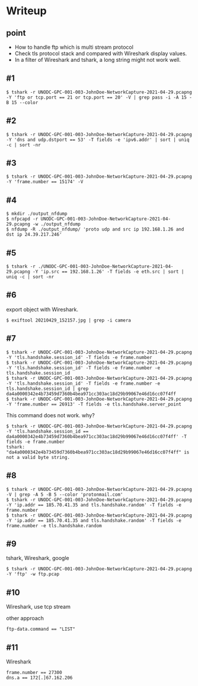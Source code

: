 # Writeup
## point
- How to handle ftp which is multi stream protocol
- Check tls protocol stack and compared with Wireshark display values.
- In a filter of Wireshark and tshark, a long string might not work well.

## #1
```
$ tshark -r UNODC-GPC-001-003-JohnDoe-NetworkCapture-2021-04-29.pcapng -Y 'ftp or tcp.port == 21 or tcp.port == 20' -V | grep pass -i -A 15 -B 15 --color
```

## #2
```
$ tshark -r UNODC-GPC-001-003-JohnDoe-NetworkCapture-2021-04-29.pcapng -Y 'dns and udp.dstport == 53' -T fields -e 'ipv6.addr' | sort | uniq -c | sort -nr
```

## #3
```
$ tshark -r UNODC-GPC-001-003-JohnDoe-NetworkCapture-2021-04-29.pcapng -Y 'frame.number == 15174' -V
```

## #4
```
$ mkdir ./output_nfdump
$ nfpcapd -r UNODC-GPC-001-003-JohnDoe-NetworkCapture-2021-04-29.pcapng -w ./output_nfdump
$ nfdump -R ./output_nfdump/ 'proto udp and src ip 192.168.1.26 and dst ip 24.39.217.246'
```

## #5
```
$ tshark -r ./UNODC-GPC-001-003-JohnDoe-NetworkCapture-2021-04-29.pcapng -Y 'ip.src == 192.168.1.26' -T fields -e eth.src | sort | uniq -c | sort -nr
```

## #6
export object with Wireshark.
```
$ exiftool 20210429_152157.jpg | grep -i camera
```

## #7
```
$ tshark -r UNODC-GPC-001-003-JohnDoe-NetworkCapture-2021-04-29.pcapng -Y 'tls.handshake.session_id' -T fields -e frame.number
$ tshark -r UNODC-GPC-001-003-JohnDoe-NetworkCapture-2021-04-29.pcapng -Y 'tls.handshake.session_id' -T fields -e frame.number -e tls.handshake.session_id
$ tshark -r UNODC-GPC-001-003-JohnDoe-NetworkCapture-2021-04-29.pcapng -Y 'tls.handshake.session_id' -T fields -e frame.number -e tls.handshake.session_id | grep da4a0000342e4b73459d7360b4bea971cc303ac18d29b99067e46d16cc07f4ff
$ tshark -r UNODC-GPC-001-003-JohnDoe-NetworkCapture-2021-04-29.pcapng -Y 'frame.number == 26913' -T fields -e tls.handshake.server_point
```
This command does not work. why?
```
$ tshark -r UNODC-GPC-001-003-JohnDoe-NetworkCapture-2021-04-29.pcapng -Y 'tls.handshake.session_id == da4a0000342e4b73459d7360b4bea971cc303ac18d29b99067e46d16cc07f4ff' -T fields -e frame.number
tshark: "da4a0000342e4b73459d7360b4bea971cc303ac18d29b99067e46d16cc07f4ff" is not a valid byte string.
```

## #8
```
$ tshark -r UNODC-GPC-001-003-JohnDoe-NetworkCapture-2021-04-29.pcapng -V | grep -A 5 -B 5 --color 'protonmail.com'
$ tshark -r UNODC-GPC-001-003-JohnDoe-NetworkCapture-2021-04-29.pcapng -Y 'ip.addr == 185.70.41.35 and tls.handshake.random' -T fields -e frame.number
$ tshark -r UNODC-GPC-001-003-JohnDoe-NetworkCapture-2021-04-29.pcapng -Y 'ip.addr == 185.70.41.35 and tls.handshake.random' -T fields -e frame.number -e tls.handshake.random
```

## #9
tshark, Wireshark, google
```
$ tshark -r UNODC-GPC-001-003-JohnDoe-NetworkCapture-2021-04-29.pcapng -Y 'ftp' -w ftp.pcap
```

## #10
Wireshark, use tcp stream

other approach
```
ftp-data.command == "LIST"
```

## #11
Wireshark
```
frame.number == 27300
dns.a == 172[.]67.162.206
```
